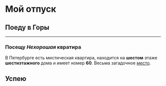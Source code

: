 # Мой отпуск

## Поеду в **Горы**

---

### Посещу **_Нехорошая_ квратира**

В Петербурге есть мистическая квартира, находится на **шестом** этаже **шестиэтажного** дома и имеет номер **60**. Весьма загадочное [место](https://yandex.ru/maps/-/CCUJZIcN1A). 

## Успею 
